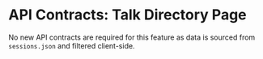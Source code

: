 # API Contracts: Talk Directory Page

No new API contracts are required for this feature as data is sourced from `sessions.json` and filtered client-side.
